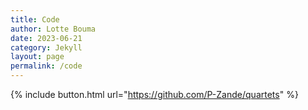 ```yaml
---
title: Code 
author: Lotte Bouma
date: 2023-06-21
category: Jekyll
layout: page
permalink: /code
---
```



{% include button.html url="https://github.com/P-Zande/quartets" %}
